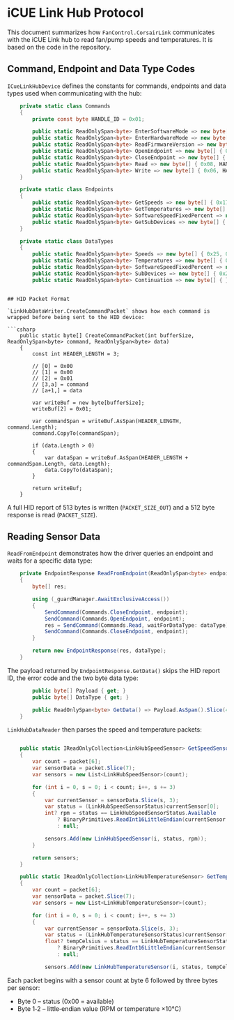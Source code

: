 # iCUE Link Hub Protocol

This document summarizes how `FanControl.CorsairLink` communicates with the iCUE Link hub to read fan/pump speeds and temperatures. It is based on the code in the repository.

## Command, Endpoint and Data Type Codes

`ICueLinkHubDevice` defines the constants for commands, endpoints and data types used when communicating with the hub:

```csharp
    private static class Commands
    {
        private const byte HANDLE_ID = 0x01;

        public static ReadOnlySpan<byte> EnterSoftwareMode => new byte[] { 0x01, 0x03, 0x00, 0x02 };
        public static ReadOnlySpan<byte> EnterHardwareMode => new byte[] { 0x01, 0x03, 0x00, 0x01 };
        public static ReadOnlySpan<byte> ReadFirmwareVersion => new byte[] { 0x02, 0x13 };
        public static ReadOnlySpan<byte> OpenEndpoint => new byte[] { 0x0d, HANDLE_ID };
        public static ReadOnlySpan<byte> CloseEndpoint => new byte[] { 0x05, 0x01, HANDLE_ID };
        public static ReadOnlySpan<byte> Read => new byte[] { 0x08, HANDLE_ID };
        public static ReadOnlySpan<byte> Write => new byte[] { 0x06, HANDLE_ID };
    }

    private static class Endpoints
    {
        public static ReadOnlySpan<byte> GetSpeeds => new byte[] { 0x17 };
        public static ReadOnlySpan<byte> GetTemperatures => new byte[] { 0x21 };
        public static ReadOnlySpan<byte> SoftwareSpeedFixedPercent => new byte[] { 0x18 };
        public static ReadOnlySpan<byte> GetSubDevices => new byte[] { 0x36 };
    }

    private static class DataTypes
    {
        public static ReadOnlySpan<byte> Speeds => new byte[] { 0x25, 0x00 };
        public static ReadOnlySpan<byte> Temperatures => new byte[] { 0x10, 0x00 };
        public static ReadOnlySpan<byte> SoftwareSpeedFixedPercent => new byte[] { 0x07, 0x00 };
        public static ReadOnlySpan<byte> SubDevices => new byte[] { 0x21, 0x00 };
        public static ReadOnlySpan<byte> Continuation => new byte[] { };
```
```

## HID Packet Format

`LinkHubDataWriter.CreateCommandPacket` shows how each command is wrapped before being sent to the HID device:

```csharp
    public static byte[] CreateCommandPacket(int bufferSize, ReadOnlySpan<byte> command, ReadOnlySpan<byte> data)
    {
        const int HEADER_LENGTH = 3;

        // [0] = 0x00
        // [1] = 0x00
        // [2] = 0x01
        // [3,a] = command
        // [a+1,] = data

        var writeBuf = new byte[bufferSize];
        writeBuf[2] = 0x01;

        var commandSpan = writeBuf.AsSpan(HEADER_LENGTH, command.Length);
        command.CopyTo(commandSpan);

        if (data.Length > 0)
        {
            var dataSpan = writeBuf.AsSpan(HEADER_LENGTH + commandSpan.Length, data.Length);
            data.CopyTo(dataSpan);
        }

        return writeBuf;
    }
```

A full HID report of 513 bytes is written (`PACKET_SIZE_OUT`) and a 512 byte response is read (`PACKET_SIZE`).

## Reading Sensor Data

`ReadFromEndpoint` demonstrates how the driver queries an endpoint and waits for a specific data type:

```csharp
    private EndpointResponse ReadFromEndpoint(ReadOnlySpan<byte> endpoint, ReadOnlySpan<byte> dataType)
    {
        byte[] res;

        using (_guardManager.AwaitExclusiveAccess())
        {
            SendCommand(Commands.CloseEndpoint, endpoint);
            SendCommand(Commands.OpenEndpoint, endpoint);
            res = SendCommand(Commands.Read, waitForDataType: dataType);
            SendCommand(Commands.CloseEndpoint, endpoint);
        }

        return new EndpointResponse(res, dataType);
    }
```

The payload returned by `EndpointResponse.GetData()` skips the HID report ID, the error code and the two byte data type:

```csharp
        public byte[] Payload { get; }
        public byte[] DataType { get; }

        public ReadOnlySpan<byte> GetData() => Payload.AsSpan().Slice(4 + DataType.Length);
    }
```

`LinkHubDataReader` then parses the speed and temperature packets:

```csharp

    public static IReadOnlyCollection<LinkHubSpeedSensor> GetSpeedSensors(ReadOnlySpan<byte> packet)
    {
        var count = packet[6];
        var sensorData = packet.Slice(7);
        var sensors = new List<LinkHubSpeedSensor>(count);

        for (int i = 0, s = 0; i < count; i++, s += 3)
        {
            var currentSensor = sensorData.Slice(s, 3);
            var status = (LinkHubSpeedSensorStatus)currentSensor[0];
            int? rpm = status == LinkHubSpeedSensorStatus.Available
                ? BinaryPrimitives.ReadInt16LittleEndian(currentSensor.Slice(1, 2))
                : null;

            sensors.Add(new LinkHubSpeedSensor(i, status, rpm));
        }

        return sensors;
    }

    public static IReadOnlyCollection<LinkHubTemperatureSensor> GetTemperatureSensors(ReadOnlySpan<byte> packet)
    {
        var count = packet[6];
        var sensorData = packet.Slice(7);
        var sensors = new List<LinkHubTemperatureSensor>(count);

        for (int i = 0, s = 0; i < count; i++, s += 3)
        {
            var currentSensor = sensorData.Slice(s, 3);
            var status = (LinkHubTemperatureSensorStatus)currentSensor[0];
            float? tempCelsius = status == LinkHubTemperatureSensorStatus.Available
                ? BinaryPrimitives.ReadInt16LittleEndian(currentSensor.Slice(1, 2)) / 10f
                : null;

            sensors.Add(new LinkHubTemperatureSensor(i, status, tempCelsius));
```

Each packet begins with a sensor count at byte 6 followed by three bytes per sensor:

* Byte 0 – status (0x00 = available)
* Byte 1‑2 – little‑endian value (RPM or temperature ×10°C)

